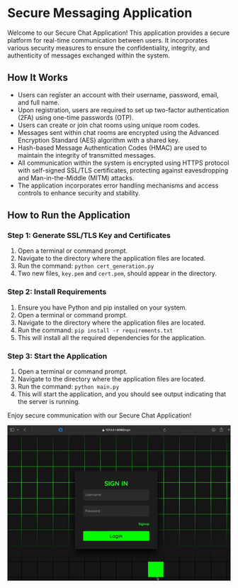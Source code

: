 # Secure Messaging Application

Welcome to our Secure Chat Application! This application provides a secure platform for real-time communication between users. It incorporates various security measures to ensure the confidentiality, integrity, and authenticity of messages exchanged within the system.

## How It Works
- Users can register an account with their username, password, email, and full name.
- Upon registration, users are required to set up two-factor authentication (2FA) using one-time passwords (OTP).
- Users can create or join chat rooms using unique room codes.
- Messages sent within chat rooms are encrypted using the Advanced Encryption Standard (AES) algorithm with a shared key.
- Hash-based Message Authentication Codes (HMAC) are used to maintain the integrity of transmitted messages.
- All communication within the system is encrypted using HTTPS protocol with self-signed SSL/TLS certificates, protecting against eavesdropping and Man-in-the-Middle (MITM) attacks.
- The application incorporates error handling mechanisms and access controls to enhance security and stability.

## How to Run the Application

### Step 1: Generate SSL/TLS Key and Certificates
1. Open a terminal or command prompt.
2. Navigate to the directory where the application files are located.
3. Run the command: `python cert_generation.py`
4. Two new files, `key.pem` and `cert.pem`, should appear in the directory.

### Step 2: Install Requirements
1. Ensure you have Python and pip installed on your system.
2. Open a terminal or command prompt.
3. Navigate to the directory where the application files are located.
4. Run the command: `pip install -r requirements.txt`
5. This will install all the required dependencies for the application.

### Step 3: Start the Application
1. Open a terminal or command prompt.
2. Navigate to the directory where the application files are located.
3. Run the command: `python main.py`
4. This will start the application, and you should see output indicating that the server is running.

Enjoy secure communication with our Secure Chat Application!

![Secure Messaging Application](images/secure_messaging_app.gif)
